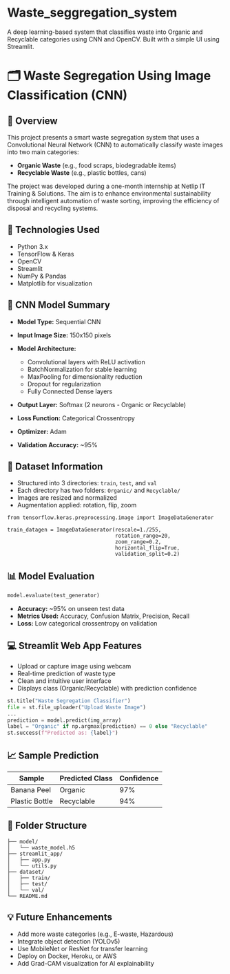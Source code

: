 # Waste_seggregation_system
A deep learning-based system that classifies waste into Organic and Recyclable categories using CNN and OpenCV. Built with a simple UI using Streamlit.


# 🗂️ Waste Segregation Using Image Classification (CNN)

## 📌 Overview

This project presents a smart waste segregation system that uses a Convolutional Neural Network (CNN) to automatically classify waste images into two main categories:

* **Organic Waste** (e.g., food scraps, biodegradable items)
* **Recyclable Waste** (e.g., plastic bottles, cans)

The project was developed during a one-month internship at Netlip IT Training & Solutions. The aim is to enhance environmental sustainability through intelligent automation of waste sorting, improving the efficiency of disposal and recycling systems.


## 🚀 Technologies Used

* Python 3.x
* TensorFlow & Keras
* OpenCV
* Streamlit
* NumPy & Pandas
* Matplotlib for visualization


## 🧠 CNN Model Summary

* **Model Type:** Sequential CNN
* **Input Image Size:** 150x150 pixels
* **Model Architecture:**

  * Convolutional layers with ReLU activation
  * BatchNormalization for stable learning
  * MaxPooling for dimensionality reduction
  * Dropout for regularization
  * Fully Connected Dense layers
* **Output Layer:** Softmax (2 neurons - Organic or Recyclable)
* **Loss Function:** Categorical Crossentropy
* **Optimizer:** Adam
* **Validation Accuracy:** \~95%


## 📁 Dataset Information

* Structured into 3 directories: `train`, `test`, and `val`
* Each directory has two folders: `Organic/` and `Recyclable/`
* Images are resized and normalized
* Augmentation applied: rotation, flip, zoom

```pytho
from tensorflow.keras.preprocessing.image import ImageDataGenerator

train_datagen = ImageDataGenerator(rescale=1./255,
                                   rotation_range=20,
                                   zoom_range=0.2,
                                   horizontal_flip=True,
                                   validation_split=0.2)
```

## 📊 Model Evaluation

```python
model.evaluate(test_generator)
```

* **Accuracy:** \~95% on unseen test data
* **Metrics Used:** Accuracy, Confusion Matrix, Precision, Recall
* **Loss:** Low categorical crossentropy on validation


## 💻 Streamlit Web App Features

* Upload or capture image using webcam
* Real-time prediction of waste type
* Clean and intuitive user interface
* Displays class (Organic/Recyclable) with prediction confidence

```python
st.title("Waste Segregation Classifier")
file = st.file_uploader("Upload Waste Image")
...
prediction = model.predict(img_array)
label = "Organic" if np.argmax(prediction) == 0 else "Recyclable"
st.success(f"Predicted as: {label}")
```


## 📈 Sample Prediction

| Sample         | Predicted Class | Confidence |
| -------------- | --------------- | ---------- |
| Banana Peel    | Organic         | 97%        |
| Plastic Bottle | Recyclable      | 94%        |


## 📎 Folder Structure

```
├── model/
│   └── waste_model.h5
├── streamlit_app/
│   ├── app.py
│   └── utils.py
├── dataset/
│   ├── train/
│   ├── test/
│   └── val/
└── README.md
```


## 💡 Future Enhancements

* Add more waste categories (e.g., E-waste, Hazardous)
* Integrate object detection (YOLOv5)
* Use MobileNet or ResNet for transfer learning
* Deploy on Docker, Heroku, or AWS
* Add Grad-CAM visualization for AI explainability
